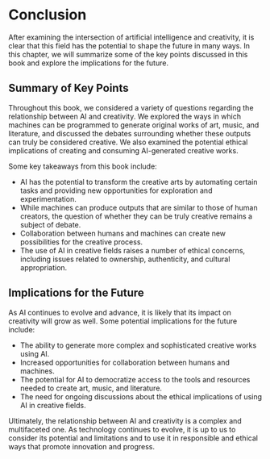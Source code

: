 # Conclusion

After examining the intersection of artificial intelligence and creativity, it is clear that this field has the potential to shape the future in many ways. In this chapter, we will summarize some of the key points discussed in this book and explore the implications for the future.

Summary of Key Points
---------------------

Throughout this book, we considered a variety of questions regarding the relationship between AI and creativity. We explored the ways in which machines can be programmed to generate original works of art, music, and literature, and discussed the debates surrounding whether these outputs can truly be considered creative. We also examined the potential ethical implications of creating and consuming AI-generated creative works.

Some key takeaways from this book include:

* AI has the potential to transform the creative arts by automating certain tasks and providing new opportunities for exploration and experimentation.
* While machines can produce outputs that are similar to those of human creators, the question of whether they can be truly creative remains a subject of debate.
* Collaboration between humans and machines can create new possibilities for the creative process.
* The use of AI in creative fields raises a number of ethical concerns, including issues related to ownership, authenticity, and cultural appropriation.

Implications for the Future
---------------------------

As AI continues to evolve and advance, it is likely that its impact on creativity will grow as well. Some potential implications for the future include:

* The ability to generate more complex and sophisticated creative works using AI.
* Increased opportunities for collaboration between humans and machines.
* The potential for AI to democratize access to the tools and resources needed to create art, music, and literature.
* The need for ongoing discussions about the ethical implications of using AI in creative fields.

Ultimately, the relationship between AI and creativity is a complex and multifaceted one. As technology continues to evolve, it is up to us to consider its potential and limitations and to use it in responsible and ethical ways that promote innovation and progress.
